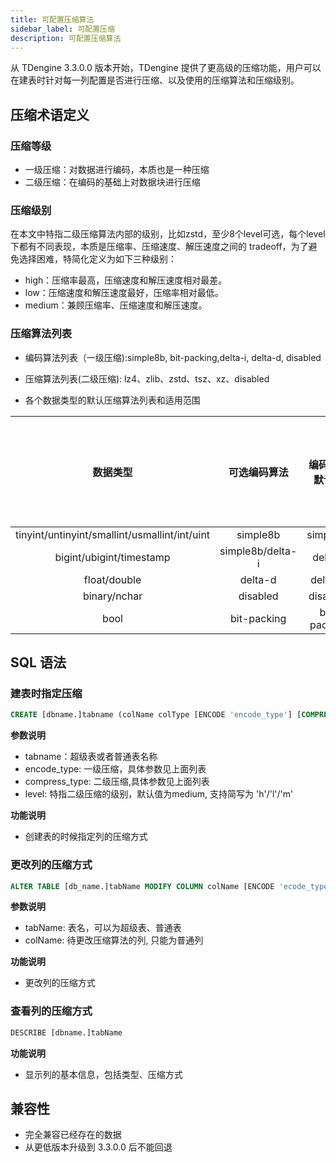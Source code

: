 ```yaml
---
title: 可配置压缩算法
sidebar_label: 可配置压缩
description: 可配置压缩算法
---
```


从 TDengine 3.3.0.0 版本开始，TDengine 提供了更高级的压缩功能，用户可以在建表时针对每一列配置是否进行压缩、以及使用的压缩算法和压缩级别。

## 压缩术语定义

### 压缩等级

- 一级压缩：对数据进行编码，本质也是一种压缩
- 二级压缩：在编码的基础上对数据块进行压缩

### 压缩级别

在本文中特指二级压缩算法内部的级别，比如zstd，至少8个level可选，每个level 下都有不同表现，本质是压缩率、压缩速度、解压速度之间的 tradeoff，为了避免选择困难，特简化定义为如下三种级别：

- high：压缩率最高，压缩速度和解压速度相对最差。
- low：压缩速度和解压速度最好，压缩率相对最低。
- medium：兼顾压缩率、压缩速度和解压速度。

### 压缩算法列表

- 编码算法列表（一级压缩):simple8b, bit-packing,delta-i, delta-d, disabled  

- 压缩算法列表(二级压缩): lz4、zlib、zstd、tsz、xz、disabled

- 各个数据类型的默认压缩算法列表和适用范围

| 数据类型 |   可选编码算法      |  编码算法默认值 | 可选压缩算法|压缩算法默认值| 压缩等级默认值|
| :-----------:|:----------:|:-------:|:-------:|:----------:|:----:|
|  tinyint/untinyint/smallint/usmallint/int/uint | simple8b| simple8b | lz4/zlib/zstd/xz| lz4 | medium|
|   bigint/ubigint/timestamp   |  simple8b/delta-i    | delta-i |lz4/zlib/zstd/xz | lz4| medium|
|float/double | delta-d|delta-d |lz4/zlib/zstd/xz/tsz|lz4| medium|
|binary/nchar| disabled| disabled|lz4/zlib/zstd/xz| lz4| medium|
|bool| bit-packing| bit-packing| lz4/zlib/zstd/xz| lz4| medium|

## SQL 语法

### 建表时指定压缩

```sql
CREATE [dbname.]tabname (colName colType [ENCODE 'encode_type'] [COMPRESS 'compress_type' [LEVEL 'level'], [, other cerate_definition]...])
```

**参数说明**

- tabname：超级表或者普通表名称
- encode_type: 一级压缩，具体参数见上面列表
- compress_type: 二级压缩,具体参数见上面列表
- level: 特指二级压缩的级别，默认值为medium, 支持简写为 'h'/'l'/'m'

**功能说明**

- 创建表的时候指定列的压缩方式

### 更改列的压缩方式

```sql
ALTER TABLE [db_name.]tabName MODIFY COLUMN colName [ENCODE 'ecode_type'] [COMPRESS 'compress_type'] [LEVEL "high"]

```

**参数说明**

- tabName: 表名，可以为超级表、普通表
- colName: 待更改压缩算法的列, 只能为普通列

**功能说明**

- 更改列的压缩方式

### 查看列的压缩方式

```sql
DESCRIBE [dbname.]tabName
```

**功能说明**

- 显示列的基本信息，包括类型、压缩方式

## 兼容性

- 完全兼容已经存在的数据
- 从更低版本升级到 3.3.0.0 后不能回退
